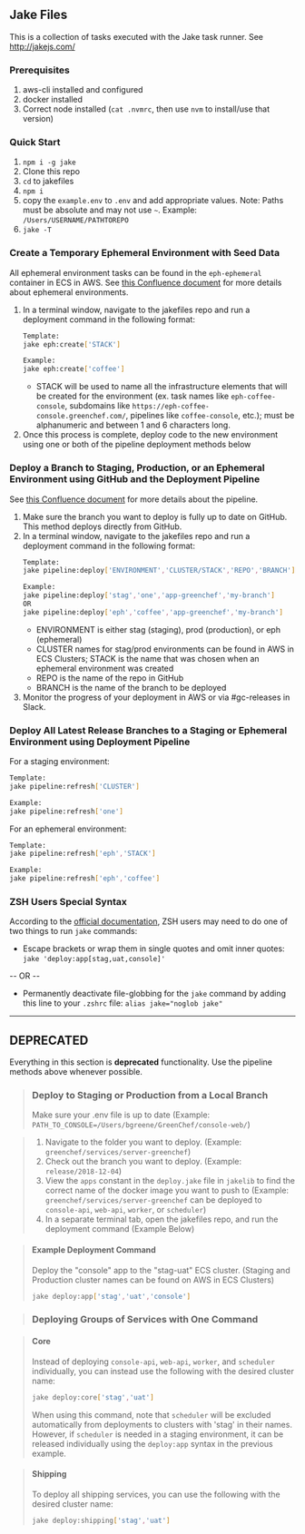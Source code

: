 ## Jake Files
This is a collection of tasks executed with the Jake task runner. See http://jakejs.com/

### Prerequisites
1. aws-cli installed and configured
2. docker installed
3. Correct node installed (`cat .nvmrc`, then use `nvm` to install/use that version)

### Quick Start
1. `npm i -g jake`
2. Clone this repo
3. `cd` to jakefiles
4. `npm i`
5. copy the `example.env` to `.env` and add appropriate values. Note: Paths must be absolute and
may not use `~`. Example: `/Users/USERNAME/PATHTOREPO`
6. `jake -T`

### Create a Temporary Ephemeral Environment with Seed Data
All ephemeral environment tasks can be found in the `eph-ephemeral` container in ECS in AWS.
See [this Confluence document](https://greenchef.atlassian.net/wiki/spaces/GCE/pages/467533859/Ephemeral+Environments)
for more details about ephemeral environments.

1. In a terminal window, navigate to the jakefiles repo and run a deployment command in the following format:
    ```bash
    Template: 
    jake eph:create['STACK']
    
    Example:
    jake eph:create['coffee']
    ```
   - STACK will be used to name all the infrastructure elements that will be created for the environment (ex. task
   names like `eph-coffee-console`, subdomains like `https://eph-coffee-console.greenchef.com/`, pipelines like
   `coffee-console`, etc.); must be alphanumeric and between 1 and 6 characters long.
2. Once this process is complete, deploy code to the new environment using one or both of the pipeline deployment
methods below

### Deploy a Branch to Staging, Production, or an Ephemeral Environment using GitHub and the Deployment Pipeline
See [this Confluence document](https://greenchef.atlassian.net/wiki/spaces/GCE/pages/167051304/Deployments+with+Jake+and+Codepipeline)
for more details about the pipeline.

1. Make sure the branch you want to deploy is fully up to date on GitHub. This method deploys directly from GitHub.
2. In a terminal window, navigate to the jakefiles repo and run a deployment command in the following format:
    ```bash
    Template: 
    jake pipeline:deploy['ENVIRONMENT','CLUSTER/STACK','REPO','BRANCH']
    
    Example:
    jake pipeline:deploy['stag','one','app-greenchef','my-branch']
    OR
    jake pipeline:deploy['eph','coffee','app-greenchef','my-branch']
    ```
   - ENVIRONMENT is either stag (staging), prod (production), or eph (ephemeral)
   - CLUSTER names for stag/prod environments can be found in AWS in ECS Clusters; STACK is the name that was chosen when an ephemeral environment was created
   - REPO is the name of the repo in GitHub
   - BRANCH is the name of the branch to be deployed
3. Monitor the progress of your deployment in AWS or via #gc-releases in Slack.

### Deploy All Latest Release Branches to a Staging or Ephemeral Environment using Deployment Pipeline
For a staging environment:
```bash
Template: 
jake pipeline:refresh['CLUSTER']

Example:
jake pipeline:refresh['one']
```
For an ephemeral environment:
```bash
Template: 
jake pipeline:refresh['eph','STACK']

Example:
jake pipeline:refresh['eph','coffee']
```

### ZSH Users Special Syntax
According to the [official documentation](http://jakejs.com/docs), ZSH users may need to do one of two things to run `jake` commands:
- Escape brackets or wrap them in single quotes and omit inner quotes: `jake 'deploy:app[stag,uat,console]'`

-- OR --

- Permanently deactivate file-globbing for the `jake` command by adding this line to your `.zshrc` file: `alias jake="noglob jake"`

----------------------------
## DEPRECATED
Everything in this section is **deprecated** functionality.  Use the pipeline methods above whenever possible.

> ### Deploy to Staging or Production from a Local Branch
> Make sure your .env file is up to date
(Example: `PATH_TO_CONSOLE=/Users/bgreene/GreenChef/console-web/`)

> 1. Navigate to the folder you want to deploy. (Example: `greenchef/services/server-greenchef`)
> 2. Check out the branch you want to deploy. (Example: `release/2018-12-04`)
> 3. View the `apps` constant in the `deploy.jake` file in `jakelib` to find the correct name of the docker image you want to push to
(Example: `greenchef/services/server-greenchef` can be deployed to `console-api`, `web-api`, `worker`, or `scheduler`)
> 4. In a separate terminal tab, open the jakefiles repo, and run the deployment command (Example Below)

> #### Example Deployment Command
> Deploy the "console" app to the "stag-uat" ECS cluster.
> (Staging and Production cluster names can be found on AWS in ECS Clusters)
> ```bash
> jake deploy:app['stag','uat','console']
> ```

> ### Deploying Groups of Services with One Command

> #### Core
> Instead of deploying `console-api`, `web-api`, `worker`, and `scheduler` individually, you can instead use the following
with the desired cluster name:
> ```bash
> jake deploy:core['stag','uat']
> ```
> When using this command, note that `scheduler` will be excluded automatically from deployments to clusters with
'stag' in their names. However, if `scheduler` is needed in a staging environment, it can be released individually
using the `deploy:app` syntax in the previous example.

> #### Shipping
> To deploy all shipping services, you can use the following with the desired cluster name:
> ```bash
> jake deploy:shipping['stag','uat']
> ```
